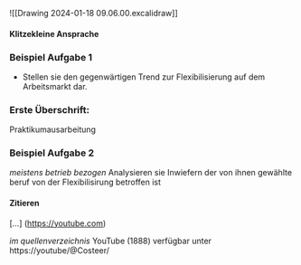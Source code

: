 ![[Drawing 2024-01-18 09.06.00.excalidraw]]
#### Klitzekleine Ansprache 
### Beispiel Aufgabe 1
- Stellen sie den gegenwärtigen Trend zur Flexibilisierung auf dem Arbeitsmarkt dar.
### Erste Überschrift:
Praktikumausarbeitung 

### Beispiel Aufgabe 2
*meistens betrieb bezogen*
Analysieren sie Inwiefern der von ihnen gewählte beruf von der Flexibilisirung betroffen ist 

#### Zitieren
[…] (https://youtube.com)

*im quellenverzeichnis*
YouTube (1888) verfügbar unter https://youtube/@Costeer/
